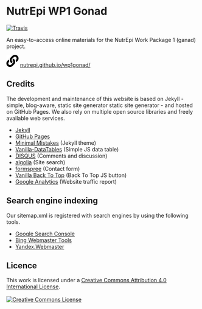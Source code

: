 # NutrEpi WP1 Gonad <img src="{{site.baseurl}}/assets/images/logo/logo.png" align="right" alt="" width="100" />
[![Travis](https://travis-ci.org/NutrEpi/wp1liver.svg?branch=gh-pages)](https://travis-ci.org/NutrEpi/wp1liver)

An easy-to-access online materials for the NutrEpi Work Package 1 (ganad) project.

![](data/link-solid_16x16.svg) [nutrepi.github.io/wp1gonad/](http://nutrepi.github.io/wp1gonad/)

## Credits
The development and maintenance of this website is based on Jekyll - simple, blog-aware, static site generator static site generator - and hosted on GitHub Pages. We also rely on multiple open source libraries and freely available web services.

- [Jekyll](http://jekyllrb.com/)
- [GitHub Pages](https://pages.github.com/)
- [Minimal Mistakes](https://mmistakes.github.io/minimal-mistakes/) (Jekyll theme)
- [Vanilla-DataTables](https://github.com/Mobius1/Vanilla-DataTables/) (Simple JS data table)
- [DISQUS](https://disqus.com/) (Comments and discussion)
- [algolia](https://www.algolia.com/) (Site search)
- [formspree](https://formspree.io/) (Contact form)
- [Vanilla Back To Top](https://github.com/vfeskov/vanilla-back-to-top) (Back To Top JS button)
- [Google Analytics](https://analytics.google.com/analytics/web/) (Website traffic report)

## Search engine indexing
Our sitemap.xml is registered with search engines by using the following tools.

- [Google Search Console](https://search.google.com/search-console/)
- [Bing Webmaster Tools](https://www.bing.com/webmasters/)
- [Yandex.Webmaster](https://webmaster.yandex.com)

## Licence
This work is licensed under a <a rel="license" href="http://creativecommons.org/licenses/by/4.0/">Creative Commons Attribution 4.0 International License</a>. <br /><br />
<a rel="license" href="http://creativecommons.org/licenses/by/4.0/"><img alt="Creative Commons License" style="border-width:0" src="https://i.creativecommons.org/l/by/4.0/88x31.png" /></a>
